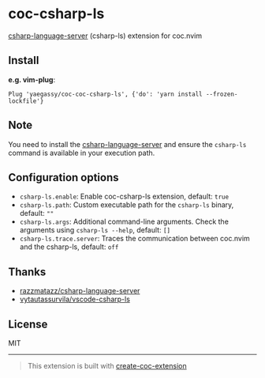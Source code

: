 # coc-csharp-ls

[csharp-language-server](https://github.com/razzmatazz/csharp-language-server) (csharp-ls) extension for coc.nvim

## Install

**e.g. vim-plug**:

```vim
Plug 'yaegassy/coc-coc-csharp-ls', {'do': 'yarn install --frozen-lockfile'}
```

## Note

You need to install the [csharp-language-server](https://github.com/razzmatazz/csharp-language-server) and ensure the `csharp-ls` command is available in your execution path.

## Configuration options

- `csharp-ls.enable`: Enable coc-csharp-ls extension, default: `true`
- `csharp-ls.path`: Custom executable path for the `csharp-ls` binary, default: `""`
- `csharp-ls.args`: Additional command-line arguments. Check the arguments using `csharp-ls --help`, default: `[]`
- `csharp-ls.trace.server`: Traces the communication between coc.nvim and the csharp-ls, default: `off`

## Thanks

- [razzmatazz/csharp-language-server](https://github.com/razzmatazz/csharp-language-server)
- [vytautassurvila/vscode-csharp-ls](https://github.com/vytautassurvila/vscode-csharp-ls)

## License

MIT

---

> This extension is built with [create-coc-extension](https://github.com/fannheyward/create-coc-extension)
